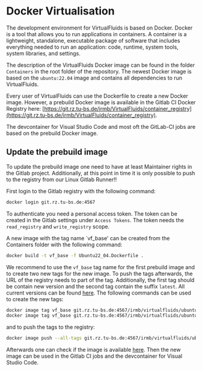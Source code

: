 <!-- SPDX-License-Identifier: GPL-3.0-or-later -->
<!-- SPDX-FileCopyrightText: Copyright © VirtualFluids Project contributors, see AUTHORS.md in root folder -->

# Docker Virtualisation

The development environment for VirtualFluids is based on Docker. Docker is a tool that allows you to run applications in containers. A container is a lightweight, standalone, executable package of software that includes everything needed to run an application: code, runtime, system tools, system libraries, and settings.

The description of the VirtualFluids Docker image can be found in the folder `Containers` in the root folder of the repository. The newest Docker image is based on the `ubuntu:22.04` image and contains all dependencies to run VirtualFluids. 

Every user of VirtualFluids can use the Dockerfile to create a new Docker image. However, a prebuild Docker image is available in the Gitlab CI Docker Registry here: [https://git.rz.tu-bs.de/irmb/VirtualFluids/container_registry](https://git.rz.tu-bs.de/irmb/VirtualFluids/container_registry).

The devcontainer for Visual Studio Code and most oft the GitLab-CI jobs are based on the prebuild Docker image.

## Update the prebuild image
To update the prebuild image one need to have at least Maintainer rights in the Gitlab project. Additionally, at this point in time it is only possible to push to the registry from our Linux Gitlab Runner!!

First login to the Gitlab registry with the following command:
```bash
docker login git.rz.tu-bs.de:4567
```
To authenticate you need a personal access token. The token can be created in the Gitlab settings under `Access Tokens`. The token needs the `read_registry` and `write_registry` scope.

A new image with the tag name `vf_base' can be created from the Containers folder with the following command:
```bash
docker build -t vf_base -f Ubuntu22_04.Dockerfile .
```

We recommend to use the `vf_base` tag name for the first prebuild image and to create two new tags for the new image. To push the tags afterwards, the URL of the registry needs to part of the tag. Additionally, the first tag should be contain new version and the second tag contain the suffix `latest`. All current versions can be found [here](https://git.rz.tu-bs.de/irmb/VirtualFluids/container_registry/116). The following commands can be used to create the new tags:
```bash
docker image tag vf_base git.rz.tu-bs.de:4567/irmb/virtualfluids/ubuntu22_04:latest
docker image tag vf_base git.rz.tu-bs.de:4567/irmb/virtualfluids/ubuntu22_04:1.3
```

and to push the tags to the registry:
```bash
docker image push --all-tags git.rz.tu-bs.de:4567/irmb/virtualfluids/ubuntu22_04
```

Afterwards one can check if the image is available [here](https://git.rz.tu-bs.de/irmb/VirtualFluids/container_registry/116).
Then the new image can be used in the Gitlab CI jobs and the devcontainer for Visual Studio Code.